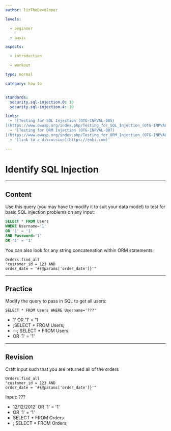 ```yaml
---
author: lizTheDeveloper

levels:

  - beginner

  - basic

aspects:

  - introduction

  - workout

type: normal

category: how to


standards:
  security.sql-injection.0: 10
  security.sql-injection.4: 10

links:
  - '[Testing for SQL Injection (OTG-INPVAL-005)
](https://www.owasp.org/index.php/Testing_for_SQL_Injection_(OTG-INPVAL-005))'
  - '[Testing for ORM Injection (OTG-INPVAL-007)
](https://www.owasp.org/index.php/Testing_for_ORM_Injection_(OTG-INPVAL-007))'
  - '[link to a discussion](https://enki.com)'

---
```


# Identify SQL Injection

---
## Content

Use this query (you may have to modify it to suit your data model) to test for basic SQL injection problems on any input:
```sql
SELECT * FROM Users
WHERE Username='1'
OR '1' = '1'
AND Password='1'
OR '1' = '1'
```

You can also look for any string concatenation within ORM statements:
```
Orders.find_all
"customer_id = 123 AND
order_date = '#{@params['order_date']}'"
```


---
## Practice

Modify the query to pass in SQL to get all users:
```
SELECT * FROM Users WHERE Username='???'
```

* 1' OR '1' = '1
* ;SELECT * FROM Users;
* --; SELECT * FROM Users;
* OR '1' = '1'

---
## Revision

Craft input such that you are returned all of the orders
```
Orders.find_all
"customer_id = 123 AND
order_date = '#{@params['order_date']}'"
```
Input: ???

* 12/12/2012' OR '1' = '1'
* OR '1' = '1'
* SELECT * FROM Orders
* ; SELECT * FROM Orders;
